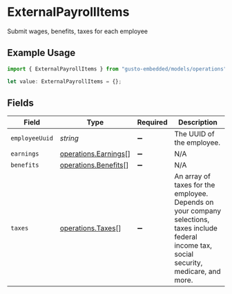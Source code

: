 # ExternalPayrollItems

Submit wages, benefits, taxes for each employee

## Example Usage

```typescript
import { ExternalPayrollItems } from "gusto-embedded/models/operations";

let value: ExternalPayrollItems = {};
```

## Fields

| Field                                                                                                                                          | Type                                                                                                                                           | Required                                                                                                                                       | Description                                                                                                                                    |
| ---------------------------------------------------------------------------------------------------------------------------------------------- | ---------------------------------------------------------------------------------------------------------------------------------------------- | ---------------------------------------------------------------------------------------------------------------------------------------------- | ---------------------------------------------------------------------------------------------------------------------------------------------- |
| `employeeUuid`                                                                                                                                 | *string*                                                                                                                                       | :heavy_minus_sign:                                                                                                                             | The UUID of the employee.                                                                                                                      |
| `earnings`                                                                                                                                     | [operations.Earnings](../../models/operations/earnings.md)[]                                                                                   | :heavy_minus_sign:                                                                                                                             | N/A                                                                                                                                            |
| `benefits`                                                                                                                                     | [operations.Benefits](../../models/operations/benefits.md)[]                                                                                   | :heavy_minus_sign:                                                                                                                             | N/A                                                                                                                                            |
| `taxes`                                                                                                                                        | [operations.Taxes](../../models/operations/taxes.md)[]                                                                                         | :heavy_minus_sign:                                                                                                                             | An array of taxes for the employee. Depends on your company selections, taxes include federal income tax, social security, medicare, and more. |